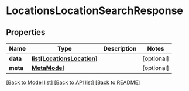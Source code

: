 # LocationsLocationSearchResponse

## Properties
Name | Type | Description | Notes
------------ | ------------- | ------------- | -------------
**data** | [**list[LocationsLocation]**](LocationsLocation.md) |  | [optional] 
**meta** | [**MetaModel**](MetaModel.md) |  | [optional] 

[[Back to Model list]](../README.md#documentation-for-models) [[Back to API list]](../README.md#documentation-for-api-endpoints) [[Back to README]](../README.md)

